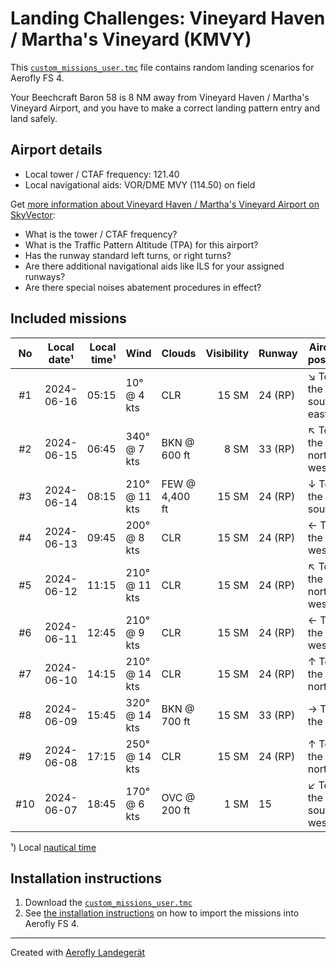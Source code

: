 # Landing Challenges: Vineyard Haven / Martha's Vineyard (KMVY)

This [`custom_missions_user.tmc`](./custom_missions_user.tmc) file contains random landing scenarios for Aerofly FS 4.

Your Beechcraft Baron 58 is 8 NM away from Vineyard Haven / Martha's Vineyard Airport, and you have to make a correct landing pattern entry and land safely.

## Airport details

- Local tower / CTAF frequency: 121.40
- Local navigational aids: VOR/DME MVY (114.50) on field

Get [more information about Vineyard Haven / Martha's Vineyard Airport on SkyVector](https://skyvector.com/airport/KMVY):

- What is the tower / CTAF frequency?
- What is the Traffic Pattern Altitude (TPA) for this airport?
- Has the runway standard left turns, or right turns?
- Are there additional navigational aids like ILS for your assigned runways?
- Are there special noises abatement procedures in effect?

## Included missions

| No  | Local date¹ | Local time¹ | Wind          | Clouds         | Visibility | Runway  | Aircraft position    |
| :-: | ----------- | ----------: | ------------- | -------------- | ---------: | ------- | -------------------- |
| #1  | 2024-06-16  |       05:15 | 10° @ 4 kts   | CLR            |      15 SM | 24 (RP) | ↘ To the south-east |
| #2  | 2024-06-15  |       06:45 | 340° @ 7 kts  | BKN @ 600 ft   |       8 SM | 33 (RP) | ↖ To the north-west |
| #3  | 2024-06-14  |       08:15 | 210° @ 11 kts | FEW @ 4,400 ft |      15 SM | 24 (RP) | ↓ To the south       |
| #4  | 2024-06-13  |       09:45 | 200° @ 8 kts  | CLR            |      15 SM | 24 (RP) | ← To the west        |
| #5  | 2024-06-12  |       11:15 | 210° @ 11 kts | CLR            |      15 SM | 24 (RP) | ↖ To the north-west |
| #6  | 2024-06-11  |       12:45 | 210° @ 9 kts  | CLR            |      15 SM | 24 (RP) | ← To the west        |
| #7  | 2024-06-10  |       14:15 | 210° @ 14 kts | CLR            |      15 SM | 24 (RP) | ↑ To the north       |
| #8  | 2024-06-09  |       15:45 | 320° @ 14 kts | BKN @ 700 ft   |      15 SM | 33 (RP) | → To the east        |
| #9  | 2024-06-08  |       17:15 | 250° @ 14 kts | CLR            |      15 SM | 24 (RP) | ↑ To the north       |
| #10 | 2024-06-07  |       18:45 | 170° @ 6 kts  | OVC @ 200 ft   |       1 SM | 15      | ↙ To the south-west |

¹) Local [nautical time](https://en.wikipedia.org/wiki/Nautical_time)

## Installation instructions

1. Download the [`custom_missions_user.tmc`](./custom_missions_user.tmc)
2. See [the installation instructions](https://fboes.github.io/aerofly-missions/docs/generic-installation.html) on how to import the missions into Aerofly FS 4.

---

Created with [Aerofly Landegerät](https://github.com/fboes/aerofly-patterns)
